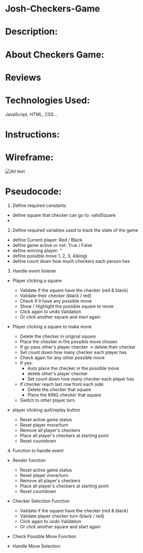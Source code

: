 # Josh-Checkers-Game

# Description:

# About Checkers Game:

# Reviews

# Technologies Used:

JavaScript, HTML, CSS...

# Instructions:

# Wireframe:

![Alt text](https://git.generalassemb.ly/josh-vn/Josh-Checkers-Game/blob/master/img/wireframe.png)

# Pseudocode:

1. Define required constants

- define square that checker can go to: validSquare
-

2. Define required variables used to track the state of the game

- define Current player: Red / Black
- define game active or not: True / False
- define winning player: ''
- define possible move 1, 2, 3, 4(king)
- define count down how much checkers each person has

3. Handle event listener

- Player clicking a square

  - Validate if the square have the checker (red & black)
  - Validate their checker (black / red)
  - Check if it have any possible move
  - Show / Highlight the possible square to move
  - Click again to undo Validation
  - Or click another square and start again

- Player clicking a square to make move

  - Delete the checker in original square
  - Place the checker in the possible move chosen
  - If go pass other's player checker -> delete their checker
  - Set count down how many checker each player has
  - Check again for any other possible move
  - If yes:
    - Auto place the checker in the possible move
    - delete other's player checker
    - Set count down how many checker each player has
  - If checker reach last row from each side:
    - Delete the checker that square
    - Place the KING checker that square
  - Switch to other player turn

- player clicking quit/replay button
  - Reset active game status
  - Reset player move/turn
  - Remove all player's checkers
  - Place all player's checkers at starting point
  - Reset countdown

4. Function to handle event

- Render function

  - Reset active game status
  - Reset player move/turn
  - Remove all player's checkers
  - Place all player's checkers at starting point
  - Reset countdown

- Checker Selection Function

  - Validate if the square have the checker (red & black)
  - Validate player checker turn (black / red)
  - Click again to undo Validation
  - Or click another square and start again

- Check Possible Move Function

- Handle Move Selection
